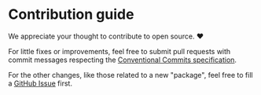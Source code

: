 # Contribution guide

We appreciate your thought to contribute to open source. :heart:

For little fixes or improvements, feel free to submit pull requests with commit messages respecting the [Conventional Commits specification](https://www.conventionalcommits.org/en/v1.0.0/).

For the other changes, like those related to a new "package", feel free to fill a [GitHub Issue](https://github.com/tmorin/plantuml-libs/issues) first.
